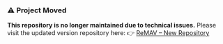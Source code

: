 ### ⚠️ Project Moved 
**This repository is no longer maintained due to technical issues.**
Please visit the updated version repository here: 👉 [ReMAV – New Repository](https://github.com/tani-rahman/ReMav-clientK)
